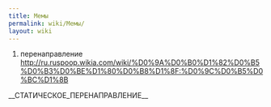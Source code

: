 ```yaml
---
title: Мемы
permalink: wiki/Мемы/
layout: wiki
---
```


1.  перенаправление
    <http://ru.ruspoop.wikia.com/wiki/%D0%9A%D0%B0%D1%82%D0%B5%D0%B3%D0%BE%D1%80%D0%B8%D1%8F:%D0%9C%D0%B5%D0%BC%D1%8B>

\_\_СТАТИЧЕСКОЕ_ПЕРЕНАПРАВЛЕНИЕ\_\_
